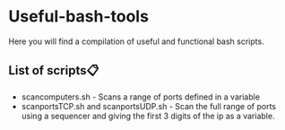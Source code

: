 # Useful-bash-tools
Here you will find a compilation of useful and functional bash scripts.

## List of scripts📋

- scancomputers.sh - Scans a range of ports defined in a variable
- scanportsTCP.sh and scanportsUDP.sh - Scan the full range of ports using a sequencer and giving the first 3 digits of the ip as a variable.
